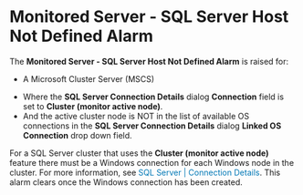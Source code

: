 ﻿<?xml version="1.0" encoding="utf-8"?>
<html xmlns:MadCap="http://www.madcapsoftware.com/Schemas/MadCap.xsd" MadCap:lastBlockDepth="6" MadCap:lastHeight="226" MadCap:lastWidth="928">
    <head>
    </head>
    <body>
        <h1>
            <MadCap:keyword term="alarms:Monitored Server;Monitored Server Alarms" />Monitored Server - SQL Server Host Not Defined Alarm</h1>
        <p>The <b>Monitored Server - SQL Server Host Not Defined Alarm</b> is raised for:</p>
        <ul>
            <li>
                <p>A Microsoft Cluster Server (MSCS)</p>
            </li>
            <li>Where the <b>SQL Server Connection Details</b> dialog <b>Connection</b> field is set to <b>Cluster (monitor active node)</b>.</li>
            <li>And the active cluster node is NOT in the list of available OS connections in the <b>SQL Server Connection Details</b> dialog <b>Linked OS Connection</b> drop down field.</li>
        </ul>
        <p>For a SQL Server cluster that uses the <b>Cluster (monitor active node)</b> feature there must be a Windows connection for each Windows node in the cluster. <MadCap:xref href="../Connections/connect_sqlserver.htm" class="ForMoreInfo_Heading">For more information, see <span style="color: #0078b6;" class="mcFormatColor">SQL Server | Connection Details</span>.</MadCap:xref> This alarm  clears once the Windows connection has been created.</p>
    </body>
</html>